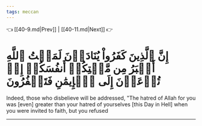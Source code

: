 ```yaml
---
tags: meccan
---
```


👈 [[40-9.md|Prev]] | [[40-11.md|Next]] 👉

# إِنَّ ٱلَّذِينَ كَفَرُواْ يُنَادَوۡنَ لَمَقۡتُ ٱللَّهِ أَكۡبَرُ مِن مَّقۡتِكُمۡ أَنفُسَكُمۡ إِذۡ تُدۡعَوۡنَ إِلَى ٱلۡإِيمَٰنِ فَتَكۡفُرُونَ

Indeed, those who disbelieve will be addressed, "The hatred of Allah for you was [even] greater than your hatred of yourselves [this Day in Hell] when you were invited to faith, but you refused

---


